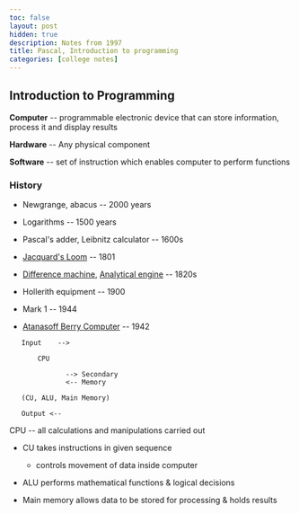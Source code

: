 ```yaml
---
toc: false
layout: post
hidden: true
description: Notes from 1997
title: Pascal, Introduction to programming
categories: [college notes]
---
```



## Introduction to Programming

**Computer** -- programmable electronic device that can store information,
process it and display results

**Hardware** -- Any physical component

**Software** -- set of instruction which enables computer to perform
functions

### History

- Newgrange, abacus -- 2000 years

- Logarithms -- 1500 years

- Pascal's adder, Leibnitz calculator -- 1600s

- [Jacquard's Loom](https://en.wikipedia.org/wiki/Jacquard_machine) -- 1801

- [Difference machine](https://en.wikipedia.org/wiki/Difference_engine), [Analytical engine](https://en.wikipedia.org/wiki/Analytical_Engine) -- 1820s

- Hollerith equipment -- 1900

- Mark 1 -- 1944

- [Atanasoff Berry Computer](https://en.wikipedia.org/wiki/Atanasoff%E2%80%93Berry_computer) -- 1942


```
   Input    -->

       CPU 

              --> Secondary
              <-- Memory

   (CU, ALU, Main Memory)

   Output <--
```


CPU -- all calculations and manipulations carried out

- CU takes instructions in given sequence 

  - controls movement of data inside computer

- ALU performs mathematical functions & logical decisions

- Main memory allows data to be stored for processing & holds
results

